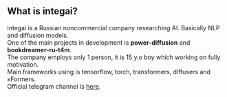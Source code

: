 ## What is integai?
integai is a Russian noncommercial company researching AI. Basically NLP and diffusion models.<br>
One of the main projects in development is <b>power-diffusion</b> and <b>bookdreamer-ru-t4m</b>.<br>
The company employs only 1 person, it is 15 y.o boy which working on fully motivation.<br>
Main frameworks using is tensorflow, torch, transformers, diffusers and xFormers.<br>
Official telegram channel is [here](https://t.me/integai).
